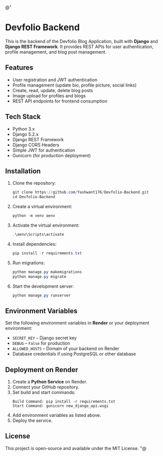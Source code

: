 @"
# Devfolio Backend

This is the backend of the Devfolio Blog Application, built with **Django** and **Django REST Framework**. It provides REST APIs for user authentication, profile management, and blog post management.

## Features

- User registration and JWT authentication
- Profile management (update bio, profile picture, social links)
- Create, read, update, delete blog posts
- Image upload for profiles and blogs
- REST API endpoints for frontend consumption

## Tech Stack

- Python 3.x
- Django 5.2.x
- Django REST Framework
- Django CORS Headers
- Simple JWT for authentication
- Gunicorn (for production deployment)

## Installation

1. Clone the repository:
    ```powershell
    git clone https://github.com/Yashwant176/Devfolio-Backend.git
    cd Devfolio-Backend
    ```

2. Create a virtual environment:
    ```powershell
    python -m venv aenv
    ```

3. Activate the virtual environment:
    ```powershell
    .\aenv\Scripts\activate
    ```

4. Install dependencies:
    ```powershell
    pip install -r requirements.txt
    ```

5. Run migrations:
    ```powershell
    python manage.py makemigrations
    python manage.py migrate
    ```

6. Start the development server:
    ```powershell
    python manage.py runserver
    ```

## Environment Variables

Set the following environment variables in **Render** or your deployment environment:

- `SECRET_KEY` – Django secret key
- `DEBUG` – `False` for production
- `ALLOWED_HOSTS` – Domain of your backend on Render
- Database credentials if using PostgreSQL or other database

## Deployment on Render

1. Create a **Python Service** on Render.
2. Connect your GitHub repository.
3. Set build and start commands:
    ```text
    Build Command: pip install -r requirements.txt
    Start Command: gunicorn new_django_api.wsgi
    ```
4. Add environment variables as listed above.
5. Deploy the service.

## License

This project is open-source and available under the MIT License.
"@
